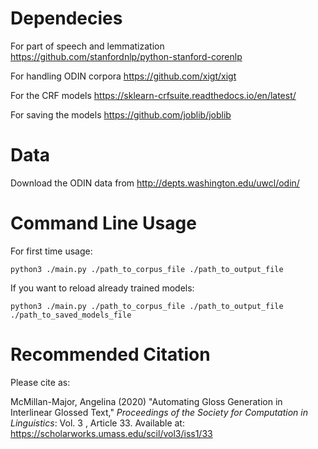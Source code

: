 # Dependecies
For part of speech and lemmatization https://github.com/stanfordnlp/python-stanford-corenlp 

For handling ODIN corpora https://github.com/xigt/xigt 

For the CRF models https://sklearn-crfsuite.readthedocs.io/en/latest/ 

For saving the models https://github.com/joblib/joblib

# Data
Download the ODIN data from http://depts.washington.edu/uwcl/odin/

# Command Line Usage
For first time usage:
```
python3 ./main.py ./path_to_corpus_file ./path_to_output_file
```
If you want to reload already trained models:
```
python3 ./main.py ./path_to_corpus_file ./path_to_output_file ./path_to_saved_models_file
```

# Recommended Citation
Please cite as:

McMillan-Major, Angelina (2020) "Automating Gloss Generation in Interlinear Glossed Text," _Proceedings of the Society for Computation in Linguistics_: Vol. 3 , Article 33. Available at: https://scholarworks.umass.edu/scil/vol3/iss1/33 
